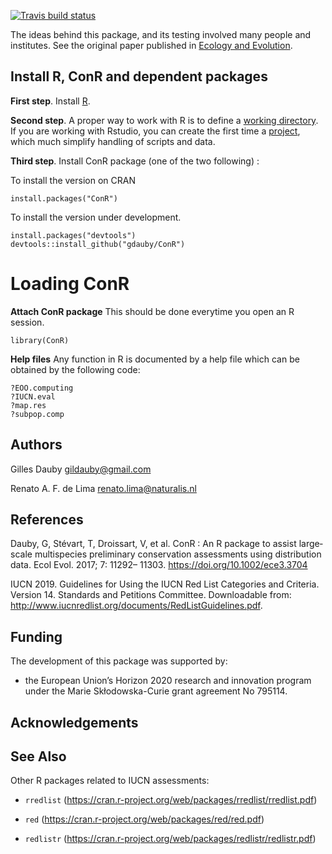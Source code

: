 
<!-- badges: start -->

[![Travis build
status](https://travis-ci.com/gdauby/ConR.svg?branch=master)](https://travis-ci.com/gdauby/ConR)
<!-- badges: end -->

The ideas behind this package, and its testing involved many people and
institutes. See the original paper published in [Ecology and
Evolution](https://onlinelibrary.wiley.com/doi/full/10.1002/ece3.3704).

## Install R, ConR and dependent packages

**First step**. Install [R](https://cran.r-project.org/).

**Second step**. A proper way to work with R is to define a [working
directory](https://bookdown.org/ndphillips/YaRrr/the-working-directory.html).
If you are working with Rstudio, you can create the first time a
[project](https://bookdown.org/ndphillips/YaRrr/projects-in-rstudio.html),
which much simplify handling of scripts and data.

**Third step**. Install ConR package (one of the two following) :

To install the version on CRAN

    install.packages("ConR")

To install the version under development.

    install.packages("devtools")
    devtools::install_github("gdauby/ConR")

# Loading ConR

**Attach ConR package** This should be done everytime you open an R
session.

    library(ConR)

**Help files** Any function in R is documented by a help file which can
be obtained by the following code:

    ?EOO.computing
    ?IUCN.eval
    ?map.res
    ?subpop.comp
    
## Authors

  Gilles Dauby <gildauby@gmail.com>
  
  Renato A. F. de Lima <renato.lima@naturalis.nl>

## References

Dauby, G, Stévart, T, Droissart, V, et al. ConR : An R package to assist large‐scale     multispecies preliminary conservation assessments using distribution data. Ecol     Evol. 2017; 7: 11292– 11303. https://doi.org/10.1002/ece3.3704

IUCN 2019. Guidelines for Using the IUCN Red List Categories and
    Criteria. Version 14. Standards and Petitions Committee. Downloadable from:
    http://www.iucnredlist.org/documents/RedListGuidelines.pdf.

## Funding

The development of this package was supported by: 

  - the European Union’s Horizon 2020 research and innovation program under the Marie Skłodowska-Curie grant agreement No 795114.

## Acknowledgements


## See Also

Other R packages related to IUCN assessments:

  - `rredlist` (https://cran.r-project.org/web/packages/rredlist/rredlist.pdf)
  
  - `red` (https://cran.r-project.org/web/packages/red/red.pdf)
  
  - `redlistr` (https://cran.r-project.org/web/packages/redlistr/redlistr.pdf)
